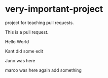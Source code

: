 # very-important-project

project for teaching pull requests.

This is a pull request.

Hello World

Kant did some edit

Juno was here

marco was here again
add something
